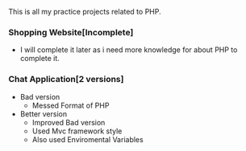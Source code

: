This is all my practice projects related to PHP.

### Shopping Website[Incomplete]

- I will complete it later as i need more knowledge for about PHP to complete it.

### Chat Application[2 versions]

- Bad version
  - Messed Format of PHP
- Better version
  - Improved Bad version
  - Used Mvc framework style
  - Also used Enviromental Variables
